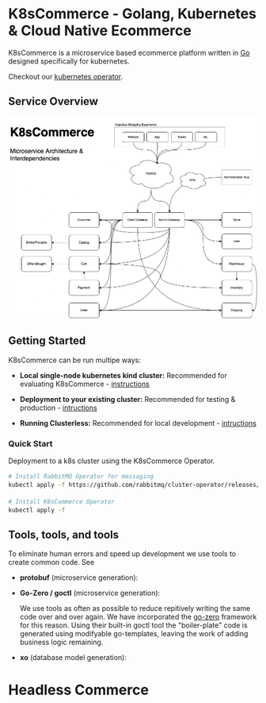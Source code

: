 # K8sCommerce - Golang, Kubernetes & Cloud Native Ecommerce

K8sCommerce is a microservice based ecommerce platform written in [Go](https://go.dev/) designed specifically for kubernetes.

Checkout our [kubernetes operator]().

## Service Overview
![K8sCommerce Overview](docs/K8sCommerceOverview.png)

## Getting Started

K8sCommerce can be run multipe ways:

- **Local single-node kubernetes kind cluster:** Recommended for evaluating K8sCommerce - [instructions]()

- **Deployment to your existing cluster:** Recommended for testing & production - [intructions]()

- **Running Clusterless:** Recommended for local development - [intructions]() 


### Quick Start
Deployment to a k8s cluster using the K8sCommerce Operator.

```sh
# Install RabbitMQ Operator for messaging
kubectl apply -f https://github.com/rabbitmq/cluster-operator/releases/latest/download/cluster-operator.yml

# Install K8sCommerce Operator
kubectl apply -f 
```

## Tools, tools, and tools

To eliminate human errors and speed up development we use tools to create common code. See 

- **protobuf** (microservice generation): 

- **Go-Zero / goctl** (microservice generation): 

    We use tools as often as possible to reduce repitively writing the same code over and over again. We have incorporated the [go-zero](https://github.com/zeromicro/go-zero) framework for this reason. Using their built-in goctl tool the "boiler-plate" code is generated using modifyable go-templates, leaving the work of adding business logic remaining. 

- **xo** (database model generation):



# Headless Commerce 